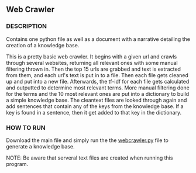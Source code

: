 ## Web Crawler
### DESCRIPTION
Contains one python file as well as a document with a narrative detailing the creation of a knowledge base. 

This is a pretty basic web crawler. It begins with a given url and crawls through several websites, returning all relevant ones with some manual filtering thrown in. Then the top 15 urls are grabbed and text is extracted from them, and each url's text is put in to a file. Then each file gets cleaned up and put into a new file. Afterwards, the tf-idf for each file gets calculated and outputted to determine most relevant terms. More manual filtering done for the terms and the 10 most relevant ones are put into a dictionary to build a simple knowledge base. The cleantext files are looked through again and add sentences that contain any of the keys from the knowledge base. If a key is found in a sentence, then it get added to that key in the dictionary.

### HOW TO RUN
Download the main file and simply run the the [webcrawler.py](webcrawler.py) file to generate a knowledge base. 

NOTE: Be aware that serveral text files are created when running this program. 
